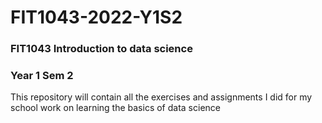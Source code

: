# FIT1043-2022-Y1S2
### FIT1043 Introduction to data science
### Year 1 Sem 2
This repository will contain all the exercises and assignments I did for my school work on learning the basics of data science
